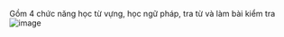 Gồm 4 chức năng học từ vựng, học ngữ pháp, tra từ và làm bài kiểm tra
![image](https://github.com/Thutrang1107/App_ho_tro_hoc_tieng_anh/assets/124766639/9a594e4e-cb61-46dd-993f-2a6a21b7b5bd)

